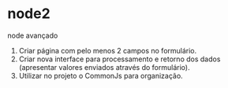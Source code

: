 # node2
node avançado
1.	Criar página com pelo menos 2 campos no formulário.
2.	Criar nova interface para processamento e retorno dos dados (apresentar valores enviados através do formulário).
3.	Utilizar no projeto o CommonJs para organização.
